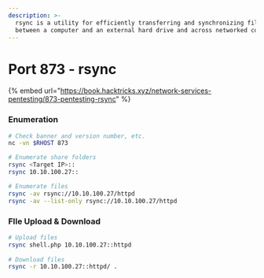 ```yaml
---
description: >-
  rsync is a utility for efficiently transferring and synchronizing files
  between a computer and an external hard drive and across networked computers.
---
```


# Port 873 - rsync

{% embed url="https://book.hacktricks.xyz/network-services-pentesting/873-pentesting-rsync" %}

### Enumeration

```bash
# Check banner and version number, etc.
nc -vn $RHOST 873

# Enumerate share folders 
rsync <Target IP>:: 
rsync 10.10.100.27::  

# Enumerate files 
rsync -av rsync://10.10.100.27/httpd 
rsync -av --list-only rsync://10.10.100.27/httpd  
```

### FIle Upload & Download&#x20;

```bash
# Upload files
rsync shell.php 10.10.100.27::httpd 
 
# Download files
rsync -r 10.10.100.27::httpd/ .  
```


